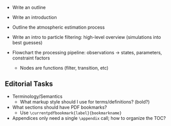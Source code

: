  * Write an outline
 * Write an introduction
 * Outline the atmospheric estimation process
 * Write an intro to particle filtering: high-level overview (simulations into best guesses)

 * Flowchart the processing pipeline: observations -> states, parameters, constraint factors
    * Nodes are functions (filter, transition, etc)


## Editorial Tasks
 * Terminology/Semantics
    * What markup style should I use for terms/definitions? (bold?)
 * What sections should have PDF bookmarks?
    * Use `\currentpdfbookmark{label}{bookmarkname}`
 * Appendices only need a single `\appendix` call; how to organize the TOC?

